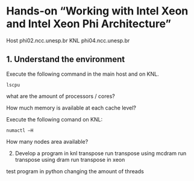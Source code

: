 # Hands-on “Working with Intel Xeon and Intel Xeon Phi Architecture”

Host phi02.ncc.unesp.br
KNL phi04.ncc.unesp.br

## 1. Understand the environment
  Execute the following command in the main host and on KNL.
  
  ```lscpu```

  what are the amount of processors / cores?
  
  How much memory is available at each cache level?

  Execute the following comand on KNL:
  
  ```numactl –H```

  How many nodes area available?
  
  2. Develop a program in knl
    transpose
run transpose using mcdram
run transpose using dram
run transpose in xeon

test program in python changing the amount of threads
